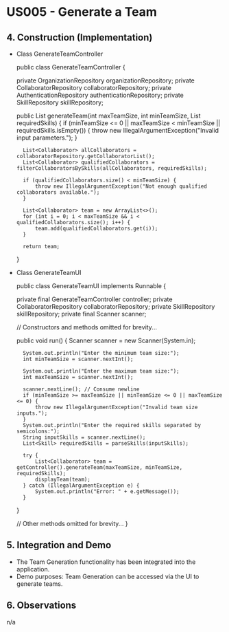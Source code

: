 # US005 - Generate a Team

## 4. Construction (Implementation)

* Class GenerateTeamController


    public class GenerateTeamController {

    private OrganizationRepository organizationRepository;
    private CollaboratorRepository collaboratorRepository;
    private AuthenticationRepository authenticationRepository;
    private SkillRepository skillRepository;

    public List<Collaborator> generateTeam(int maxTeamSize, int minTeamSize, List<Skill> requiredSkills) {
    if (minTeamSize <= 0 || maxTeamSize < minTeamSize || requiredSkills.isEmpty()) {
    throw new IllegalArgumentException("Invalid input parameters.");
    }  

        List<Collaborator> allCollaborators = collaboratorRepository.getCollaboratorList();
        List<Collaborator> qualifiedCollaborators = filterCollaboratorsBySkills(allCollaborators, requiredSkills);

        if (qualifiedCollaborators.size() < minTeamSize) {
            throw new IllegalArgumentException("Not enough qualified collaborators available.");
        }

        List<Collaborator> team = new ArrayList<>();
        for (int i = 0; i < maxTeamSize && i < qualifiedCollaborators.size(); i++) {
            team.add(qualifiedCollaborators.get(i));
        }

        return team;
    }

* Class GenerateTeamUI


    public class GenerateTeamUI implements Runnable {

    private final GenerateTeamController controller;
    private CollaboratorRepository collaboratorRepository;
    private SkillRepository skillRepository;
    private final Scanner scanner;

    // Constructors and methods omitted for brevity...

    public void run() {
        Scanner scanner = new Scanner(System.in);

        System.out.println("Enter the minimum team size:");
        int minTeamSize = scanner.nextInt();

        System.out.println("Enter the maximum team size:");
        int maxTeamSize = scanner.nextInt();

        scanner.nextLine(); // Consume newline
        if (minTeamSize >= maxTeamSize || minTeamSize <= 0 || maxTeamSize <= 0) {
            throw new IllegalArgumentException("Invalid team size inputs.");
        }
        System.out.println("Enter the required skills separated by semicolons:");
        String inputSkills = scanner.nextLine();
        List<Skill> requiredSkills = parseSkills(inputSkills);

        try {
            List<Collaborator> team = getController().generateTeam(maxTeamSize, minTeamSize, requiredSkills);
            displayTeam(team);
        } catch (IllegalArgumentException e) {
            System.out.println("Error: " + e.getMessage());
        }
    }

    // Other methods omitted for brevity...
    }


## 5. Integration and Demo

* The Team Generation functionality has been integrated into the application.
* Demo purposes: Team Generation can be accessed via the UI to generate teams.

## 6. Observations

n/a